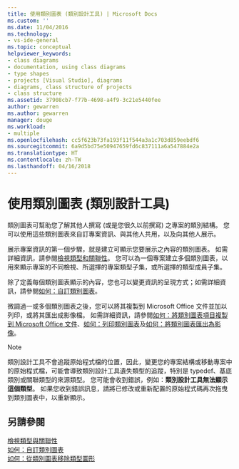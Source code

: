 ```yaml
---
title: 使用類別圖表 (類別設計工具) | Microsoft Docs
ms.custom: ''
ms.date: 11/04/2016
ms.technology:
- vs-ide-general
ms.topic: conceptual
helpviewer_keywords:
- class diagrams
- documentation, using class diagrams
- type shapes
- projects [Visual Studio], diagrams
- diagrams, class structure of projects
- class structure
ms.assetid: 37908cb7-f77b-4698-a4f9-3c21e5440fee
author: gewarren
ms.author: gewarren
manager: douge
ms.workload:
- multiple
ms.openlocfilehash: cc5f623b73fa193f11f544a3a1c703d859eebdf6
ms.sourcegitcommit: 6a9d5bd75e50947659fd6c837111a6a547884e2a
ms.translationtype: HT
ms.contentlocale: zh-TW
ms.lasthandoff: 04/16/2018
---
```

# <a name="working-with-class-diagrams-class-designer"></a>使用類別圖表 (類別設計工具)
類別圖表可幫助您了解其他人撰寫 (或是您很久以前撰寫) 之專案的類別結構。 您可以使用這些類別圖表來自訂專案資訊、與其他人共用，以及向其他人展示。  
  
展示專案資訊的第一個步驟，就是建立可顯示您要展示之內容的類別圖表。 如需詳細資訊，請參閱[檢視類型和關聯性](viewing-types-and-relationships.md)。 您可以為一個專案建立多個類別圖表，以用來顯示專案的不同檢視、所選擇的專案類型子集，或所選擇的類型成員子集。  
  
除了定義每個類別圖表顯示的內容，您也可以變更資訊的呈現方式；如需詳細資訊，請參閱[如何：自訂類別圖表](how-to-customize-class-diagrams.md)。  
  
微調過一或多個類別圖表之後，您可以將其複製到 Microsoft Office 文件並加以列印，或將其匯出成影像檔。 如需詳細資訊，請參閱[如何：將類別圖表項目複製到 Microsoft Office 文件](how-to-copy-class-diagram-elements-to-a-microsoft-office-document.md)、[如何：列印類別圖表](how-to-print-class-diagrams.md)及[如何：將類別圖表匯出為影像](how-to-export-class-diagrams-as-images.md)。  
  
> [!NOTE]
>  類別設計工具不會追蹤原始程式檔的位置，因此，變更您的專案結構或移動專案中的原始程式檔，可能會導致類別設計工具遺失類型的追蹤，特別是 typedef、基底類別或關聯類型的來源類型。 您可能會收到錯誤，例如：**類別設計工具無法顯示這個類型**。 如果您收到錯誤訊息，請將已修改或重新配置的原始程式碼再次拖曳到類別圖表中，以重新顯示。
  
## <a name="see-also"></a>另請參閱

[檢視類型與關聯性](viewing-types-and-relationships.md)  
[如何：自訂類別圖表](how-to-customize-class-diagrams.md)  
[如何：從類別圖表移除類型圖形](http://msdn.microsoft.com/ae41897d-d066-4b8c-bb9b-05436e12ff39)